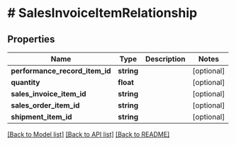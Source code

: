 # # SalesInvoiceItemRelationship

## Properties

Name | Type | Description | Notes
------------ | ------------- | ------------- | -------------
**performance_record_item_id** | **string** |  | [optional]
**quantity** | **float** |  | [optional]
**sales_invoice_item_id** | **string** |  | [optional]
**sales_order_item_id** | **string** |  | [optional]
**shipment_item_id** | **string** |  | [optional]

[[Back to Model list]](../../README.md#models) [[Back to API list]](../../README.md#endpoints) [[Back to README]](../../README.md)
